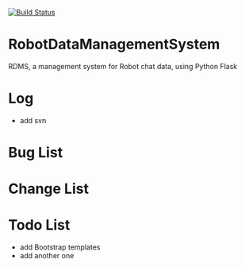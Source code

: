 [![Build Status](https://travis-ci.org/BigDipper7/RobotDataManagementSystem.svg?branch=master)](https://travis-ci.org/BigDipper7/RobotDataManagementSystem)

# RobotDataManagementSystem
RDMS, a management system for Robot chat data, using Python Flask



# Log
- add svn


# Bug List


# Change List


# Todo List
- add Bootstrap templates
- add another one
